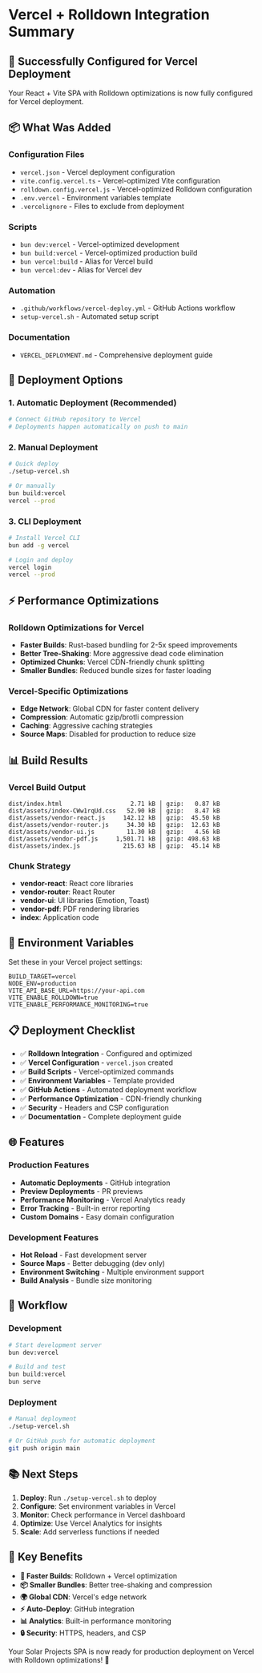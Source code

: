 # Vercel + Rolldown Integration Summary

## 🎉 Successfully Configured for Vercel Deployment

Your React + Vite SPA with Rolldown optimizations is now fully configured for Vercel deployment.

## 📦 What Was Added

### Configuration Files
- `vercel.json` - Vercel deployment configuration
- `vite.config.vercel.ts` - Vercel-optimized Vite configuration
- `rolldown.config.vercel.js` - Vercel-optimized Rolldown configuration
- `.env.vercel` - Environment variables template
- `.vercelignore` - Files to exclude from deployment

### Scripts
- `bun dev:vercel` - Vercel-optimized development
- `bun build:vercel` - Vercel-optimized production build
- `bun vercel:build` - Alias for Vercel build
- `bun vercel:dev` - Alias for Vercel dev

### Automation
- `.github/workflows/vercel-deploy.yml` - GitHub Actions workflow
- `setup-vercel.sh` - Automated setup script

### Documentation
- `VERCEL_DEPLOYMENT.md` - Comprehensive deployment guide

## 🚀 Deployment Options

### 1. Automatic Deployment (Recommended)
```bash
# Connect GitHub repository to Vercel
# Deployments happen automatically on push to main
```

### 2. Manual Deployment
```bash
# Quick deploy
./setup-vercel.sh

# Or manually
bun build:vercel
vercel --prod
```

### 3. CLI Deployment
```bash
# Install Vercel CLI
bun add -g vercel

# Login and deploy
vercel login
vercel --prod
```

## ⚡ Performance Optimizations

### Rolldown Optimizations for Vercel
- **Faster Builds**: Rust-based bundling for 2-5x speed improvements
- **Better Tree-Shaking**: More aggressive dead code elimination
- **Optimized Chunks**: Vercel CDN-friendly chunk splitting
- **Smaller Bundles**: Reduced bundle sizes for faster loading

### Vercel-Specific Optimizations
- **Edge Network**: Global CDN for faster content delivery
- **Compression**: Automatic gzip/brotli compression
- **Caching**: Aggressive caching strategies
- **Source Maps**: Disabled for production to reduce size

## 📊 Build Results

### Vercel Build Output
```
dist/index.html                   2.71 kB │ gzip:   0.87 kB
dist/assets/index-CWw1rqUd.css   52.90 kB │ gzip:   8.47 kB
dist/assets/vendor-react.js     142.12 kB │ gzip:  45.50 kB
dist/assets/vendor-router.js     34.30 kB │ gzip:  12.63 kB
dist/assets/vendor-ui.js         11.30 kB │ gzip:   4.56 kB
dist/assets/vendor-pdf.js     1,501.71 kB │ gzip: 498.63 kB
dist/assets/index.js            215.63 kB │ gzip:  45.14 kB
```

### Chunk Strategy
- **vendor-react**: React core libraries
- **vendor-router**: React Router
- **vendor-ui**: UI libraries (Emotion, Toast)
- **vendor-pdf**: PDF rendering libraries
- **index**: Application code

## 🔧 Environment Variables

Set these in your Vercel project settings:

```env
BUILD_TARGET=vercel
NODE_ENV=production
VITE_API_BASE_URL=https://your-api.com
VITE_ENABLE_ROLLDOWN=true
VITE_ENABLE_PERFORMANCE_MONITORING=true
```

## 📋 Deployment Checklist

- ✅ **Rolldown Integration** - Configured and optimized
- ✅ **Vercel Configuration** - `vercel.json` created
- ✅ **Build Scripts** - Vercel-optimized commands
- ✅ **Environment Variables** - Template provided
- ✅ **GitHub Actions** - Automated deployment workflow
- ✅ **Performance Optimization** - CDN-friendly chunking
- ✅ **Security** - Headers and CSP configuration
- ✅ **Documentation** - Complete deployment guide

## 🌐 Features

### Production Features
- **Automatic Deployments** - GitHub integration
- **Preview Deployments** - PR previews
- **Performance Monitoring** - Vercel Analytics ready
- **Error Tracking** - Built-in error reporting
- **Custom Domains** - Easy domain configuration

### Development Features
- **Hot Reload** - Fast development server
- **Source Maps** - Better debugging (dev only)
- **Environment Switching** - Multiple environment support
- **Build Analysis** - Bundle size monitoring

## 🔄 Workflow

### Development
```bash
# Start development server
bun dev:vercel

# Build and test
bun build:vercel
bun serve
```

### Deployment
```bash
# Manual deployment
./setup-vercel.sh

# Or GitHub push for automatic deployment
git push origin main
```

## 📚 Next Steps

1. **Deploy**: Run `./setup-vercel.sh` to deploy
2. **Configure**: Set environment variables in Vercel
3. **Monitor**: Check performance in Vercel dashboard
4. **Optimize**: Use Vercel Analytics for insights
5. **Scale**: Add serverless functions if needed

## 🎯 Key Benefits

- **🚀 Faster Builds**: Rolldown + Vercel optimization
- **📦 Smaller Bundles**: Better tree-shaking and compression
- **🌍 Global CDN**: Vercel's edge network
- **⚡ Auto-Deploy**: GitHub integration
- **📊 Analytics**: Built-in performance monitoring
- **🔒 Security**: HTTPS, headers, and CSP

Your Solar Projects SPA is now ready for production deployment on Vercel with Rolldown optimizations! 🎉
